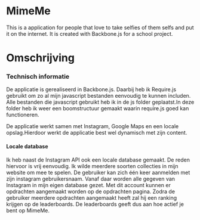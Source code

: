 # MimeMe

This is a application for people that love to take selfies of them selfs and put it on the internet.
It is created with Backbone.js for a school project.

# Omschrijving

### Technisch informatie

De applicatie is gerealiseerd in Backbone.js. Daarbij heb ik Require.js gebruikt om zo al mijn javascript bestanden eenvoudig te kunnen includen. Alle bestanden die javascript gebruikt heb ik in de js folder geplaatst.In deze folder heb ik weer een boomstructuur gemaakt waarin require.js goed kan functioneren.

De applicatie werkt samen met Instagram, Google Maps en een locale opslag.Hierdoor werkt de applicatie best wel dynamisch met zijn content.

#### Locale database

Ik heb naast de Instagram API ook een locale database gemaakt. De reden hiervoor is vrij eenvoudig. Ik wilde meerdere soorten collecties in mijn website om mee te spelen. De gebruiker kan zich één keer aanmelden met zijn instagram gebruikersnaam. Vanaf daar worden alle gegeven van Instagram in mijn eigen database gezet. Met dit account kunnen er opdrachten aangemaakt worden op de opdrachten pagina. Zodra de gebruiker meerdere opdrachten aangemaakt heeft zal hij een ranking krijgen op de leaderboards. De leaderboards geeft dus aan hoe actief je bent op MimeMe.
